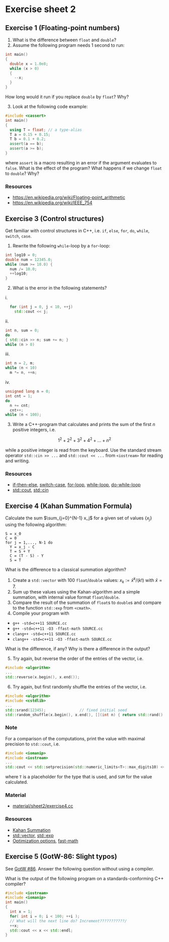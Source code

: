 # Exercise sheet 2


## Exercise 1 (Floating-point numbers)
1. What is the difference between `float` and `double`?
2. Assume the following program needs 1 second to run:
```c++
int main()
{
  double x = 1.0e8;
  while (x > 0)
  {
    --x;
  }
}
```
How long would it run if you replace `double` by `float`? Why?

3. Look at the following code example:
```c++
#include <cassert>
int main()
{
  using T = float; // a type-alias
  T a = 0.15 + 0.15;
  T b = 0.1 + 0.2;
  assert(a == b);
  assert(a >= b);
}
```
where `assert` is a macro resulting in an error if the argument evaluates to `false`. What is the effect of the
program? What happens if we change `float` to `double`? Why?

### Resources
- https://en.wikipedia.org/wiki/Floating-point_arithmetic
- https://en.wikipedia.org/wiki/IEEE_754


## Exercise 3 (Control structures)
Get familiar with control structures in C++, i.e. `if`, `else`, `for`, `do`, `while`, `switch`, `case`.
1. Rewrite the following `while`-loop by a `for`-loop:
```c++
int log10 = 0;
double num = 12345.0;
while (num >= 10.0) {
  num /= 10.0;
  ++log10;
}
```

2. What is the error in the following statements?

  i.
```c++
  for (int j = 0, j < 10, ++j)
    std::cout << j;
```
  ii.
```c++
int n, sum = 0;
do
{ std::cin >> n; sum += n; }
while (n > 0)
```
  iii.
```c++
int n = 2, m;
while (n < 10)
  m *= n, ++n;
```
  iv.
```c++
unsigned long n = 0;
int cnt = 1;
do
  n += cnt;
  cnt++;
while (n < 100);
```

3. Write a C++-program that calculates and prints the sum of the first $`n`$ positive integers, i.e.
```math
1^2 + 2^2 + 3^2 + 4^2 + ... + n^2
```
while a positive integer is read from the keyboard. Use the standard stream operator `std::cin >> ...` and
`std::cout << ...` from `<iostream>` for reading and writing.

### Resources
- [if-then-else](https://en.cppreference.com/w/cpp/language/if), [switch-case](https://en.cppreference.com/w/cpp/language/switch),
  [for-loop](https://en.cppreference.com/w/cpp/language/for), [while-loop](https://en.cppreference.com/w/cpp/language/while),
  [do-while-loop](https://en.cppreference.com/w/cpp/language/do)
- [std::cout](https://en.cppreference.com/w/cpp/io/cout), [std::cin](https://en.cppreference.com/w/cpp/io/cin)


## Exercise 4 (Kahan Summation Formula)
Calculate the sum $`\sum_{j=0}^{N-1} x_j`$ for a given set of values $`\{x_j\}`$ using the following algorithm:
```
S = x_0
C = 0
for j = 1,..., N-1 do
  Y = x_j - C
  T = S + Y
  C = (T - S) - Y
  S = T
```
What is the difference to a classical summation algorithm?

1. Create a `std::vector` with 100 `float`/`double` values: $`x_k := \bar{x}^k/(k!)`$ with $`\bar{x} = 7`$.
2. Sum up these values using the Kahan-algorithm and a simple summation, with internal value format `float`/`double`.
3. Compare the result of the summation of `float`s to `double`s and compare to the function `std::exp` from `<cmath>`.
4. Compile your program with
- `g++ -std=c++11 SOURCE.cc`
- `g++ -std=c++11 -O3 -ffast-math SOURCE.cc`
- `clang++ -std=c++11 SOURCE.cc`
- `clang++ -std=c++11 -O3 -ffast-math SOURCE.cc`

What is the difference, if any? Why is there a difference in the output?

5. Try again, but reverse the order of the entries of the vector, i.e.
```c++
#include <algorithm>
...
std::reverse(x.begin(), x.end());
```

6. Try again, but first randomly shuffle the entries of the vector, i.e.
```c++
#include <algorithm>
#include <cstdlib>
...
std::srand(12345);               // fixed initial seed
std::random_shuffle(x.begin(), x.end(), [](int n) { return std::rand() % n; });
```

### Note
For a comparison of the computations, print the value with maximal precision to `std::cout`, i.e.
```c++
#include <iomanip>
#include <iostream>
...
std::cout << std::setprecision(std::numeric_limits<T>::max_digits10) << SUM << std::endl;
```
where `T` is a placeholder for the type that is used, and `SUM` for the value calculated.

### Material
- [material/sheet2/exercise4.cc](/exercises/material/sheet2/exercise4.cc)

### Resources
- [Kahan Summation](https://en.wikipedia.org/wiki/Kahan_summation_algorithm)
- [std::vector](https://en.cppreference.com/w/cpp/container/vector),
  [std::exp](http://en.cppreference.com/w/cpp/numeric/math/exp)
- [Optimization options](https://gcc.gnu.org/onlinedocs/gcc/Optimize-Options.html),
  [fast-math](http://stackoverflow.com/questions/7420665/what-does-gccs-ffast-math-actually-do)


## Exercise 5 (GotW-86: Slight typos)
See [GotW #86](http://www.gotw.ca/gotw/086.htm). Answer the following question without using a compiler.

What is the output of the following program on a standards-conforming C++ compiler?
```c++
#include <iostream>
#include <iomanip>
int main()
{
  int x = 1;
  for( int i = 0; i < 100; ++i );
  // What will the next line do? Increment???????????/
  ++x;
  std::cout << x << std::endl;
}
```